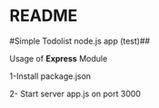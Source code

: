 # README #

#Simple Todolist node.js app (test)##

Usage of **Express** Module

1-Install package.json

2- Start server app.js on port 3000 

